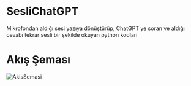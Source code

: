 
# SesliChatGPT
Mikrofondan aldığı sesi yazıya dönüştürüp, ChatGPT ye soran ve aldığı cevabı tekrar sesli bir şekilde okuyan python kodları

# Akış Şeması
![AkisSemasi](https://user-images.githubusercontent.com/9130724/226091021-b2e8a950-558f-47f0-8f1a-71e63430caff.png)
